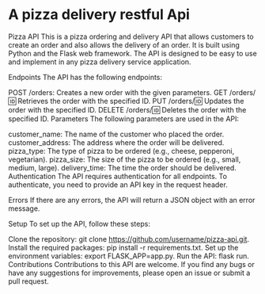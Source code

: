 # A pizza delivery restful Api
Pizza API
This is a pizza ordering and delivery API that allows customers to create an order and also allows the delivery of an order. It is built using Python and the Flask web framework. The API is designed to be easy to use and implement in any pizza delivery service application.

Endpoints
The API has the following endpoints:

POST /orders: Creates a new order with the given parameters.
GET /orders/:id: Retrieves the order with the specified ID.
PUT /orders/:id: Updates the order with the specified ID.
DELETE /orders/:id: Deletes the order with the specified ID.
Parameters
The following parameters are used in the API:

customer_name: The name of the customer who placed the order.
customer_address: The address where the order will be delivered.
pizza_type: The type of pizza to be ordered (e.g., cheese, pepperoni, vegetarian).
pizza_size: The size of the pizza to be ordered (e.g., small, medium, large).
delivery_time: The time the order should be delivered.
Authentication
The API requires authentication for all endpoints. To authenticate, you need to provide an API key in the request header.

Errors
If there are any errors, the API will return a JSON object with an error message.

Setup
To set up the API, follow these steps:

Clone the repository: git clone https://github.com/username/pizza-api.git.
Install the required packages: pip install -r requirements.txt.
Set up the environment variables: export FLASK_APP=app.py.
Run the API: flask run.
Contributions
Contributions to this API are welcome. If you find any bugs or have any suggestions for improvements, please open an issue or submit a pull request.
